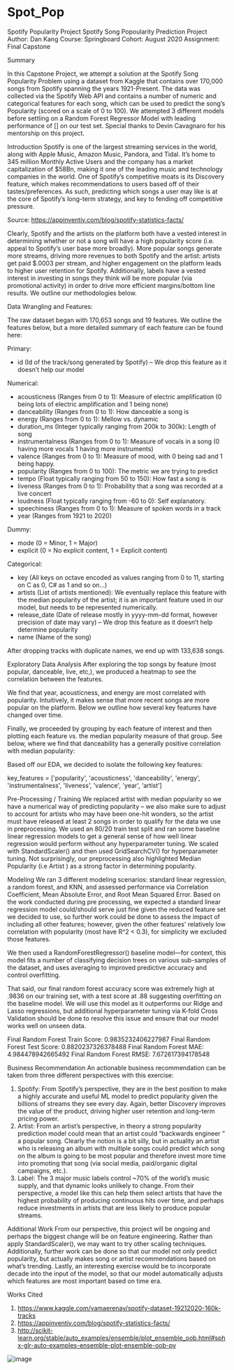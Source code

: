 # Spot_Pop
Spotify Popularity Project 
Spotify Song Popoularity Prediction Project
Author: Dan Kang
Course: Springboard
Cohort: August 2020
Assignment: Final Capstone

Summary 

In this Capstone Project, we attempt a solution at the Spotify Song Popularity Problem using a dataset from Kaggle that contains over 170,000 songs from Spotify spanning the years 1921-Present. The data was collected via the Spotify Web API and contains a number of numeric and categorical features for each song, which can be used to predict the song’s Popularity (scored on a scale of 0 to 100). We attempted 3 different models before settling on a Random Forest Regressor Model with leading performance of [] on our test set. Special thanks to Devin Cavagnaro for his mentorship on this project. 


Introduction
Spotify is one of the largest streaming services in the world, along with Apple Music, Amazon Music, Pandora, and Tidal. It’s home to 345 million Monthly Active Users and the company has a market capitalization of $58Bn, making it one of the leading music and technology companies in the world. One of Spotify’s competitive moats is its Discovery feature, which makes recommendations to users based off of their tastes/preferences. As such, predicting which songs a user may like is at the core of Spotify’s long-term strategy, and key to fending off competitive pressure. 

 
Source: https://appinventiv.com/blog/spotify-statistics-facts/


Clearly, Spotify and the artists on the platform both have a vested interest in determining whether or not a song will have a high popularity score (i.e. appeal to Spotify’s user base more broadly). More popular songs generate more streams, driving more revenues to both Spotify and the artist: artists get paid $.0003 per stream, and higher engagement on the platform leads to higher user retention for Spotify. Additionally, labels have a vested interest in investing in songs they think will be more popular (via promotional activity) in order to drive more efficient margins/bottom line results. We outline our methodologies below.

Data Wrangling and Features:

The raw dataset began with 170,653 songs and 19 features. We outline the features below, but a more detailed summary of each feature can be found here:

Primary:
-	id (Id of the track/song generated by Spotify) – We drop this feature as it doesn’t help our model

Numerical:
-	acousticness (Ranges from 0 to 1): Measure of electric amplification (0 being lots of electric amplification and 1 being none)
-	danceability (Ranges from 0 to 1): How danceable a song is
-	energy (Ranges from 0 to 1): Mellow vs. dynamic 
-	duration_ms (Integer typically ranging from 200k to 300k): Length of song
-	instrumentalness (Ranges from 0 to 1): Measure of vocals in a song (0 having more vocals 1 having more instruments)
-	valence (Ranges from 0 to 1): Measure of mood, with 0 being sad and 1 being happy. 
-	popularity (Ranges from 0 to 100): The metric we are trying to predict 
-	tempo (Float typically ranging from 50 to 150): How fast a song is
-	liveness (Ranges from 0 to 1): Probability that a song was recorded at a live concert
-	loudness (Float typically ranging from -60 to 0): Self explanatory. 
-	speechiness (Ranges from 0 to 1): Measure of spoken words in a track
-	year (Ranges from 1921 to 2020)

Dummy:
-	mode (0 = Minor, 1 = Major)
-	explicit (0 = No explicit content, 1 = Explicit content)

Categorical:
-	key (All keys on octave encoded as values ranging from 0 to 11, starting on C as 0, C# as 1 and so on…)
-	artists (List of artists mentioned): We eventually replace this feature with the median popularity of the artist; it is an important feature used in our model, but needs to be represented numerically. 
-	release_date (Date of release mostly in yyyy-mm-dd format, however precision of date may vary) – We drop this feature as it doesn’t help determine popularity
-	name (Name of the song)

After dropping tracks with duplicate names, we end up with 133,638 songs. 

Exploratory Data Analysis
After exploring the top songs by feature (most popular, danceable, live, etc,), we produced a heatmap to see the correlation between the features.

 
We find that year, acousticness, and energy are most correlated with popularity. Intuitively, it makes sense that more recent songs are more popular on the platform. Below we outline how several key features have changed over time.

 

Finally, we proceeded by grouping by each feature of interest and then plotting each feature vs. the median popularity measure of that group. See below, where we find that danceability has a generally positive correlation with median popularity:

 
Based off our EDA, we decided to isolate the following key features: 

key_features = ['popularity', 'acousticness', 'danceability', 'energy', 'instrumentalness', 'liveness', 'valence', 'year', ‘artist’]

Pre-Processing / Training
We replaced artist with median popularity so we have a numerical way of predicting popularity – we also make sure to adjust to account for artists who may have been one-hit wonders, so the artist must have released at least 2 songs in order to qualify for the data we use in preprocessing. We used an 80/20 train test split and ran some baseline linear regression models to get a general sense of how well linear regression would perform without any hyperparameter tuning. We scaled with StandardScaler() and then used GridSearchCV() for hyperparameter tuning. Not surprisingly, our preprocessing also highlighted Median Popularity (i.e Artist ) as a strong factor in determining popularity.

Modeling
We ran 3 different modeling scenarios: standard linear regression, a random forest, and KNN, and assessed performance via Correlation Coefficient, Mean Absolute Error, and Root Mean Squared Error.
Based on the work conducted during pre processing, we expected a standard linear regression model could/should serve just fine given the reduced feature set we decided to use, so further work could be done to assess the impact of including all other features; however, given the other features' relatively low correlation with popularity (most have R^2 < 0.3), for simplicity we excluded those features.

 
We then used a RandomForestRegressor() baseline model—for context, this model fits a number of classifying decision trees on various sub-samples of the dataset, and uses averaging to improved predictive accuracy and control overfitting. 

That said, our final random forest accuracy score was extremely high at .9836 on our training set, with a test score at .88 suggesting overfitting on the baseline model. We will use this model as it outperforms our Ridge and Lasso regressions, but additional hyperparameter tuning via K-fold Cross Validation should be done to resolve this issue and ensure that our model works well on unseen data.

 


Final Random Forest Train Score:       0.9835232406227987
Final Random Forest Test Score:  0.8820237326378488
Final Random Forest MAE:               4.984478942665492
Final Random Forest RMSE:              7.672617394178548


Business Recommendation 
An actionable business recommendation can be taken from three different perspectives with this exercise:
1)	Spotify: From Spotify’s perspective, they are in the best position to make a highly accurate and useful ML model to predict popularity given the billions of streams they see every day. Again, better Discovery improves the value of the product, driving higher user retention and long-term pricing power. 
2)	Artist: From an artist’s perspective, in theory a strong popularity prediction model could mean that an artist could “backwards engineer ”  a popular song. Clearly the notion is a bit silly, but in actuality an artist who is releasing an album with multiple songs could predict which song on the album is going to be most popular and therefore invest more time into promoting that song (via social media, paid/organic digital campaigns, etc.).
3)	Label: The 3 major music labels control ~70% of the world’s music supply, and that dynamic looks unlikely to change. From their perspective, a model like this can help them select artists that have the highest probability of producing continuous hits over time, and perhaps reduce investments in artists that are less likely to produce popular streams.

Additional Work
From our perspective, this project will be ongoing and perhaps the biggest change will be on feature engineering. Rather than apply StandardScaler(), we may want to try other scaling techniques. Additionally, further work can be done so that our model not only predict popularity, but actually makes song or artist recommendations based on what’s trending. Lastly, an interesting exercise would be to incorporate decade into the input of the model, so that our model automatically adjusts which features are most important based on time era. 

Works Cited 

1)	https://www.kaggle.com/yamaerenay/spotify-dataset-19212020-160k-tracks
2)	https://appinventiv.com/blog/spotify-statistics-facts/
3)	http://scikit-learn.org/stable/auto_examples/ensemble/plot_ensemble_oob.html#sphx-glr-auto-examples-ensemble-plot-ensemble-oob-py


![image](https://user-images.githubusercontent.com/34517531/109432040-30898c80-79be-11eb-9f40-9a1634f0adb8.png)
